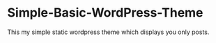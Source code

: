 # Simple-Basic-WordPress-Theme
This my simple static wordpress theme which displays you only posts.
